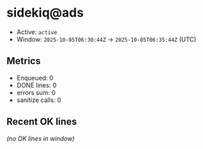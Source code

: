 # sidekiq@ads

- Active: `active`
- Window: `2025-10-05T06:30:44Z` → `2025-10-05T06:35:44Z` (UTC)

## Metrics
- Enqueued: 0
- DONE lines: 0
- errors sum: 0
- sanitize calls: 0

## Recent OK lines
_(no OK lines in window)_
